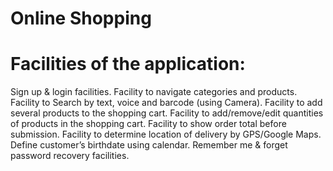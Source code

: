 # Online Shopping 
# Facilities of the application: 
Sign up & login facilities.
Facility to navigate categories and products.
Facility to Search by text, voice and barcode (using Camera).
Facility to add several products to the shopping cart.
Facility to add/remove/edit quantities of products in the shopping cart.
Facility to show order total before submission.
Facility to determine location of delivery by GPS/Google Maps.
Define customer’s birthdate using calendar.
Remember me & forget password recovery facilities.

